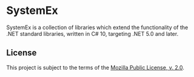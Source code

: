 SystemEx
========
SystemEx is a collection of libraries which extend the functionality of the .NET standard libraries, written in C# 10, targeting .NET 5.0 and later.

License
-------
This project is subject to the terms of the [Mozilla Public License, v. 2.0](./LICENSE).